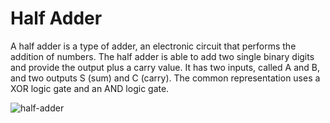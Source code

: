# Half Adder
A half adder is a type of adder, an electronic circuit that performs the addition of numbers. The half adder is able to add two single binary digits and provide the output plus a carry value. It has two inputs, called A and B, and two outputs S (sum) and C (carry). The common representation uses a XOR logic gate and an AND logic gate.

![half-adder](https://user-images.githubusercontent.com/59930656/161588736-ef89de8a-8a22-4517-81dd-f92e72e9dc44.png)
